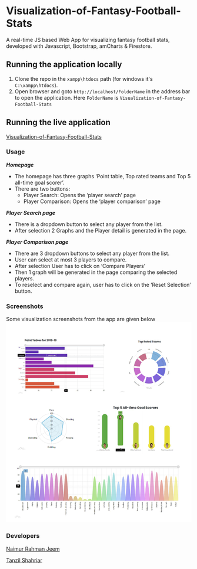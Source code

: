 # Visualization-of-Fantasy-Football-Stats
A real-time JS based Web App for visualizing fantasy football stats, developed with Javascript, Bootstrap, amCharts & Firestore.


## Running the application locally
1. Clone the repo in the `xampp\htdocs` path (for windows it's `C:\xampp\htdocs`).
2. Open browser and goto  `http://localhost/FolderName` in the address bar to open the application. Here `FolderName` is `Visualization-of-Fantasy-Football-Stats`


## Running the live application
[Visualization-of-Fantasy-Football-Stats](https://zeeem.github.io/Visualization-of-Fantasy-Football-Stats/)


### Usage
***Homepage***
  *	The homepage has three graphs ‘Point table, Top rated teams and Top 5 all-time goal scorer’.
  *	There are two buttons:
    *	Player Search: Opens the ‘player search’ page
    *	Player Comparison: Opens the ‘player comparison’ page
    
***Player Search page***
*	There is a dropdown button to select any player from the list. 
*	After selection 2 Graphs and the Player detail is generated in the page.

***Player Comparison page***
*	There are 3 dropdown buttons to select any player from the list. 
*	User can select at most 3 players to compare.
*	After selection User has to click on ‘Compare Players’
*	Then 1 graph will be generated in the page comparing the selected players.
*	To reselect and compare again, user has to click on the ‘Reset Selection’ button.


### Screenshots
Some visualization screenshots from the app are given below
![Charts](https://github.com/zeeem/Visualization-of-Fantasy-Football-Stats/blob/master/temp/screenshots/all_charts.jpg "Charts from the app")


### Developers
[Naimur Rahman Jeem](https://www.linkedin.com/in/zeeem/)

[Tanzil Shahriar](https://www.linkedin.com/in/md-tanzil-shahriar-ba314b147/)


